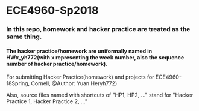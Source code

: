 # ECE4960-Sp2018

### In this repo, homework and hacker practice are treated as the same thing. 
#### The hacker practice/homework are uniformally named in HWx_yh772(with x representing the week number, also the sequence number of hacker practice/homework).

For submitting Hacker Practice(homework) and projects for ECE4960-18Spring, Cornell, @Author: Yuan He(yh772)

Also, source files named with shortcuts of "HP1, HP2, ..." stand for "Hacker Practice 1, Hacker Practice 2, ..."
